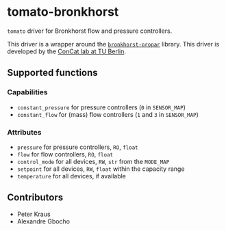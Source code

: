 # tomato-bronkhorst
`tomato` driver for Bronkhorst flow and pressure controllers.

This driver is a wrapper around the [`bronkhorst-propar`](https://github.com/bronkhorst-developer/bronkhorst-propar) library. This driver is developed by the [ConCat lab at TU Berlin](https://tu.berlin/en/concat).

## Supported functions

### Capabilities
- `constant_pressure` for pressure controllers (`0` in `SENSOR_MAP`)
- `constant_flow` for (mass) flow controllers (`1` and `3` in `SENSOR_MAP`)

### Attributes
- `pressure` for pressure controllers, `RO`, `float`
- `flow` for flow controllers, `RO`, `float`
- `control_mode` for all devices, `RW`, `str` from the `MODE_MAP`
- `setpoint` for all devices, `RW`, `float` within the capacity range
- `temperature` for all devices, if available

## Contributors

- Peter Kraus
- Alexandre Gbocho
